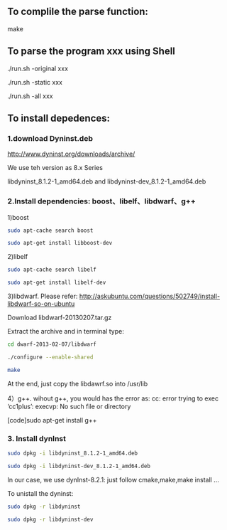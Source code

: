 
## To complile the parse function:
make

## To parse the program xxx using Shell

./run.sh -original xxx

./run.sh -static xxx

./run.sh -all xxx


## To install depedences:

### 1.download Dyninst.deb

http://www.dyninst.org/downloads/archive/ 

We use teh version as 8.x Series 

libdyninst_8.1.2-1_amd64.deb and libdyninst-dev_8.1.2-1_amd64.deb 

### 2.Install dependencies:  boost、libelf、libdwarf、g++ 

1)boost 

```bash
sudo apt-cache search boost

sudo apt-get install libboost-dev
```

2)libelf

```bash
sudo apt-cache search libelf

sudo apt-get install libelf-dev
```

3)libdwarf.  Please refer:  http://askubuntu.com/questions/502749/install-libdwarf-so-on-ubuntu

Download libdwarf-20130207.tar.gz

Extract the archive and in terminal type:

```bash
cd dwarf-2013-02-07/libdwarf

./configure --enable-shared

make
```

At the end, just copy the libdawrf.so into /usr/lib


4）g++. wihout g++, you would has the error as:  cc: error trying to exec ‘cc1plus’: execvp: No such file or directory

[code]sudo apt-get install g++


### 3. Install dynInst

```bash
sudo dpkg -i libdyninst_8.1.2-1_amd64.deb

sudo dpkg -i libdyninst-dev_8.1.2-1_amd64.deb
```

In our case, we use dynInst-8.2.1: just follow cmake,make,make install ...

To unistall the dyninst:

```bash
sudo dpkg -r libdyninst

sudo dpkg -r libdyninst-dev
```

